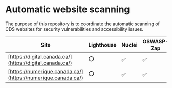 # Automatic website scanning

The purpose of this repository is to coordinate the automatic scanning of CDS websites for security vulnerabilities and accessibility issues.


| Site | Lighthouse | Nuclei | OSWASP-Zap |
|---|---|---|---|
|[https://digital.canada.ca/](https://digital.canada.ca/)|⭕️|✅|✅|
|[https://numerique.canada.ca/](https://numerique.canada.ca/)|⭕️|✅|✅|